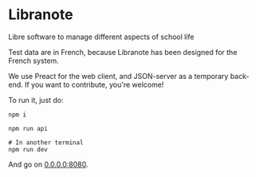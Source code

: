# Libranote

Libre software to manage different aspects of school life

Test data are in French, because Libranote has been designed for the French system.

We use Preact for the web client, and JSON-server as a temporary back-end. If you want to contribute, you're welcome!

To run it, just do:

```
npm i

npm run api

# In another terminal
npm run dev
```

And go on [0.0.0.0:8080](http://0.0.0.0:8080).
